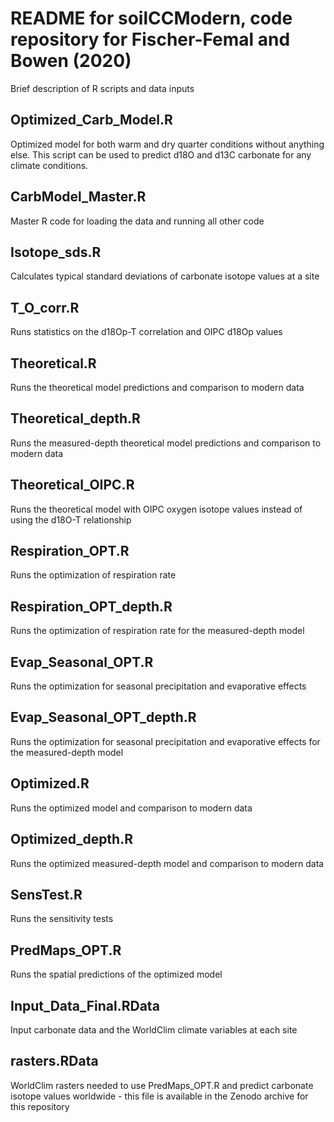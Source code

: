 # README for soilCCModern, code repository for Fischer-Femal and Bowen (2020) 

Brief description of R scripts and data inputs

## Optimized_Carb_Model.R
Optimized model for both warm and dry quarter conditions without anything else. This script can be used to predict d18O and d13C carbonate for any climate conditions.

## CarbModel_Master.R
Master R code for loading the data and running all other code

## Isotope_sds.R
Calculates typical standard deviations of carbonate isotope values at a site

## T_O_corr.R
Runs statistics on the d18Op-T correlation and OIPC d18Op values

## Theoretical.R
Runs the theoretical model predictions and comparison to modern data
	
## Theoretical_depth.R
Runs the measured-depth theoretical model predictions and comparison to modern data
	
## Theoretical_OIPC.R 
Runs the theoretical model with OIPC oxygen isotope values instead of using the d18O-T relationship
	
## Respiration_OPT.R
Runs the optimization of respiration rate 
	
## Respiration_OPT_depth.R
Runs the optimization of respiration rate for the measured-depth model
	
## Evap_Seasonal_OPT.R
Runs the optimization for seasonal precipitation and evaporative effects 
	
## Evap_Seasonal_OPT_depth.R
Runs the optimization for seasonal precipitation and evaporative effects for the measured-depth model
	
## Optimized.R
Runs the optimized model and comparison to modern data
	
## Optimized_depth.R
Runs the optimized measured-depth model and comparison to modern data
	
## SensTest.R
Runs the sensitivity tests
	
## PredMaps_OPT.R
Runs the spatial predictions of the optimized model

## Input_Data_Final.RData
Input carbonate data and the WorldClim climate variables at each site

## rasters.RData
WorldClim rasters needed to use PredMaps_OPT.R and predict carbonate isotope values worldwide - this file is available in the Zenodo archive for this repository
